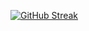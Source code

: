 [![GitHub Streak](https://streak-stats.demolab.com?user=Moony-18&theme=github-dark-blue&border_radius=5.8&background=000000&border=222222&ring=222222&currStreakNum=234EDB&stroke=222222&fire=234EDB&sideNums=234EDB)](https://git.io/streak-stats)
